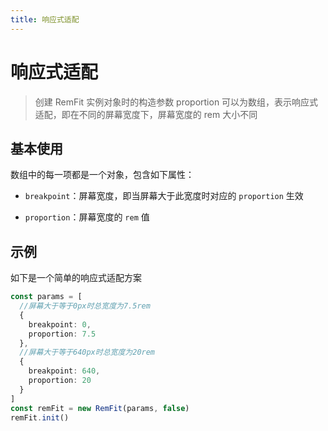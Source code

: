 ```yaml
---
title: 响应式适配
---
```


# 响应式适配

> 创建 RemFit 实例对象时的构造参数 proportion 可以为数组，表示响应式适配，即在不同的屏幕宽度下，屏幕宽度的 rem 大小不同

## 基本使用

数组中的每一项都是一个对象，包含如下属性：

- `breakpoint`：屏幕宽度，即当屏幕大于此宽度时对应的 `proportion` 生效

- `proportion`：屏幕宽度的 `rem` 值

## 示例

如下是一个简单的响应式适配方案

```ts
const params = [
  //屏幕大于等于0px时总宽度为7.5rem
  {
    breakpoint: 0,
    proportion: 7.5
  },
  //屏幕大于等于640px时总宽度为20rem
  {
    breakpoint: 640,
    proportion: 20
  }
]
const remFit = new RemFit(params, false)
remFit.init()
```
